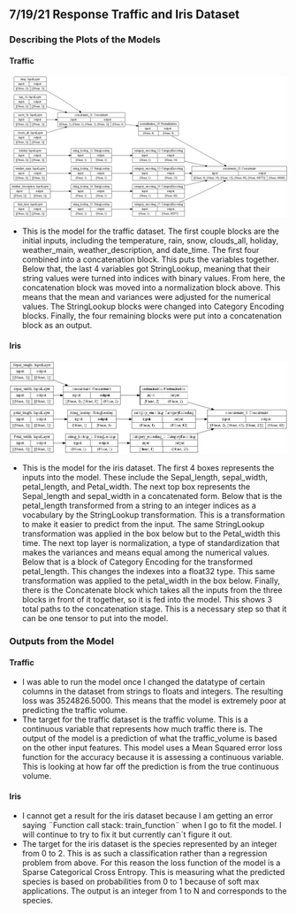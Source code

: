 ## 7/19/21 Response Traffic and Iris Dataset

### Describing the Plots of the Models

#### Traffic
![img_2.png](img_2.png)
- This is the model for the traffic dataset. The first couple blocks are the initial inputs, including the temperature, rain, snow, clouds_all, holiday, weather_main, weather_description, and date_time. The first four combined into a concatenation block. This puts the variables together. Below that, the last 4 variables got StringLookup, meaning that their string values were turned into indices with binary values. From here, the concatenation block was moved into a normalization block above. This means that the mean and variances were adjusted for the numerical values. The StringLookup blocks were changed into Category Encoding blocks. Finally, the four remaining blocks were put into a concatenation block as an output. 
#### Iris
![img.png](iris_model_image.png)
- This is the model for the iris dataset. The first 4 boxes represents the inputs into the model. These include the Sepal_length, sepal_width, petal_length, and Petal_width. The next top box represents the Sepal_length and sepal_width in a concatenated form. Below that is the petal_length transformed from a string to an integer indices as a vocabulary by the StringLookup transformation. This is a transformation to make it easier to predict from the input. The same StringLookup transformation was applied in the box below but to the Petal_width this time. The next top layer is normalization, a type of standardization that makes the variances and means equal among the numerical values. Below that is a block of Category Encoding for the transformed petal_length. This changes the indexes into a float32 type. This same transformation was applied to the petal_width in the box below. Finally, there is the Concatenate block which takes all the inputs from the three blocks in front of it together, so it is fed into the model. This shows 3 total paths to the concatenation stage. This is a necessary step so that it can be one tensor to put into the model.

### Outputs from the Model
#### Traffic
- I was able to run the model once I changed the datatype of certain columns in the dataset from strings to floats and integers. The resulting loss was 3524826.5000. This means that the model is extremely poor at predicting the traffic volume. 
- The target for the traffic dataset is the traffic volume. This is a continuous variable that represents how much traffic there is. The output of the model is a prediction of what the traffic_volume is based on the other input features. This model uses a Mean Squared error loss function for the accuracy because it is assessing a continuous variable. This is looking at how far off the prediction is from the true continuous volume. 


#### Iris
- I cannot get a result for the iris dataset because I am getting an error saying ¨Function call stack:
  train_function¨ when I go to fit the model. I will continue to try to fix it but currently can´t figure it out. 
- The target for the iris dataset is the species represented by an integer from 0 to 2. This is as such a classification rather than a regression problem from above. For this reason the loss function of the model is a Sparse Categorical Cross Entropy. This is measuring what the predicted species is based on probabilities from 0 to 1 because of soft max applications. The output is an integer from 1 to N and corresponds to the species. 